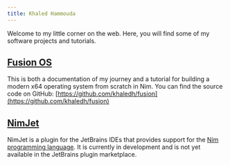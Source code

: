 ```yaml
---
title: Khaled Hammouda
---
```


Welcome to my little corner on the web. Here, you will find some of my software projects 
and tutorials.

## [Fusion OS](osdev/)

This is both a documentation of my journey and a tutorial for building a modern x64
operating system from scratch in Nim. You can find the source code on GitHub:
[https://github.com/khaledh/fusion](https://github.com/khaledh/fusion)

## [NimJet](nimjet/)

NimJet is a plugin for the JetBrains IDEs that provides support for the [Nim 
programming language](https://nim-lang.org/). It is currently in development and is 
not yet available in the JetBrains plugin marketplace.
